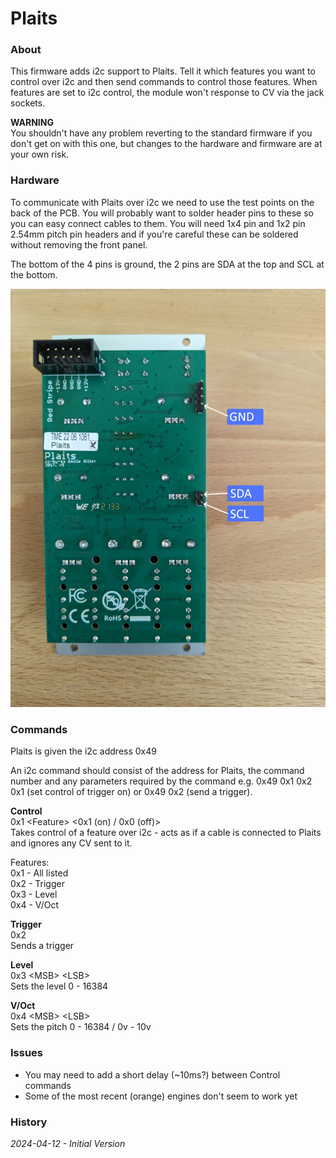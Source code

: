 # Plaits

### About
This firmware adds i2c support to Plaits. Tell it which features you want to control over i2c and then send commands to control those features. When features are set to i2c control, the module won't response to CV via the jack sockets.

**WARNING**\
You shouldn't have any problem reverting to the standard firmware if you don't get on with this one, but changes to the hardware and firmware are at your own risk.

### Hardware
To communicate with Plaits over i2c we need to use the test points on the back of the PCB. You will probably want to solder header pins to these so you can easy connect cables to them. You will need 1x4 pin and 1x2 pin 2.54mm pitch pin headers and if you're careful these can be soldered without removing the front panel.

The bottom of the 4 pins is ground, the 2 pins are SDA at the top and SCL at the bottom.

![Plaits pin locations](plaits_i2c.jpg)

### Commands
Plaits is given the i2c address 0x49

An i2c command should consist of the address for Plaits, the command number and any parameters required by the command
e.g. 0x49 0x1 0x2 0x1 (set control of trigger on) or 0x49 0x2 (send a trigger).

**Control**\
0x1 &lt;Feature&gt; &lt;0x1 (on) / 0x0 (off)&gt;\
Takes control of a feature over i2c - acts as if a cable is connected to Plaits and ignores any CV sent to it.

Features:\
0x1 - All listed\
0x2 - Trigger\
0x3 - Level\
0x4 - V/Oct

**Trigger**\
0x2\
Sends a trigger

**Level**\
0x3 &lt;MSB&gt; &lt;LSB&gt;\
Sets the level 0 - 16384

**V/Oct**\
0x4 &lt;MSB&gt; &lt;LSB&gt;\
Sets the pitch 0 - 16384 / 0v - 10v

### Issues
- You may need to add a short delay (~10ms?) between Control commands
- Some of the most recent (orange) engines don't seem to work yet

### History
*2024-04-12 - Initial Version*